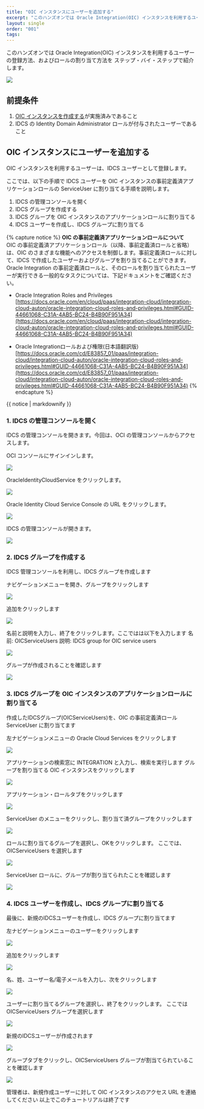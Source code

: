 ```yaml
---
title: "OIC インスタンスにユーザーを追加する"
excerpt: "このハンズオンでは Oracle Integration(OIC) インスタンスを利用するユーザーの登録方法、およびロールの割り当て方法を ステップ・バイ・ステップで紹介します。"
layout: single
order: "001"
tags:
---
```

このハンズオンでは Oracle Integration(OIC) インスタンスを利用するユーザーの登録方法、およびロールの割り当て方法を ステップ・バイ・ステップで紹介します。

![](001.png)

前提条件
--------

1. [OIC インスタンスを作成する](../integration-for-commons)が実施済みであること
2. IDCS の Identity Domain Administrator ロールが付与されたユーザーであること

OIC インスタンスにユーザーを追加する
--------

OIC インスタンスを利用するユーザーは、IDCS ユーザーとして登録します。

ここでは、以下の手順で IDCS ユーザーを OIC インスタンスの事前定義済アプリケーションロールの ServiceUser に割り当てる手順を説明します。

1. IDCS の管理コンソールを開く
2. IDCS グループを作成する
3. IDCS グループを OIC インスタンスのアプリケーションロールに割り当てる
4. IDCS ユーザーを作成し、IDCS グループに割り当てる

{% capture notice %}
**OIC の事前定義済アプリケーションロールについて**  
OIC の事前定義済アプリケーションロール（以降、事前定義済ロールと省略）は、OIC のさまざまな機能へのアクセスを制御します。事前定義済ロールに対して、IDCS で作成したユーザーおよびグループを割り当てることができます。Oracle Integration の事前定義済ロールと、そのロールを割り当てられたユーザーが実行できる一般的なタスクについては、下記ドキュメントをご確認ください。

- Oracle Integration Roles and Privileges  
[https://docs.oracle.com/en/cloud/paas/integration-cloud/integration-cloud-auton/oracle-integration-cloud-roles-and-privileges.html#GUID-44661068-C31A-4AB5-BC24-B4B90F951A34](https://docs.oracle.com/en/cloud/paas/integration-cloud/integration-cloud-auton/oracle-integration-cloud-roles-and-privileges.html#GUID-44661068-C31A-4AB5-BC24-B4B90F951A34)

- Oracle Integrationロールおよび権限(日本語翻訳版)  
[https://docs.oracle.com/cd/E83857_01/paas/integration-cloud/integration-cloud-auton/oracle-integration-cloud-roles-and-privileges.html#GUID-44661068-C31A-4AB5-BC24-B4B90F951A34](https://docs.oracle.com/cd/E83857_01/paas/integration-cloud/integration-cloud-auton/oracle-integration-cloud-roles-and-privileges.html#GUID-44661068-C31A-4AB5-BC24-B4B90F951A34)
{% endcapture %}
<div class="notice--info">
  {{ notice | markdownify }}
</div>

### 1. IDCS の管理コンソールを開く

IDCS の管理コンソールを開きます。今回は、OCI の管理コンソールからアクセスします。

OCI コンソールにサインインします。

![](002.png)

OracleIdentityCloudService をクリックします。

![](003.png)

Oracle Identity Cloud Service Console の URL をクリックします。

![](004.png)

IDCS の管理コンソールが開きます。

![](005.png)

### 2. IDCS グループを作成する
IDCS 管理コンソールを利用し、IDCS グループを作成します

ナビゲーションメニューを開き、グループをクリックします

![](006.png)

追加をクリックします

![](007.png)

名前と説明を入力し、終了をクリックします。ここではは以下を入力します
名前: OICServiceUsers
説明: IDCS group for OIC service users

![](008.png)

グループが作成されることを確認します

![](009.png)

### 3. IDCS グループを OIC インスタンスのアプリケーションロールに割り当てる

作成したIDCSグループ(OICServiceUsers)を、OIC の事前定義済ロール ServiceUser に割り当てます

左ナビゲーションメニューの Oracle Cloud Services をクリックします

![](010.png)

アプリケーションの検索窓に INTEGRATION と入力し、検索を実行します
グループを割り当てる OIC インスタンスをクリックします

![](011.png)

アプリケーション・ロールタブをクリックします

![](012.png)

ServiceUser のメニューをクリックし、割り当て済グループをクリックします

![](013.png)

ロールに割り当てるグループを選択し、OKをクリックします。
ここでは、OICServiceUsers を選択します

![](014.png)

ServiceUser ロールに、グループが割り当てられたことを確認します

![](015.png)

### 4. IDCS ユーザーを作成し、IDCS グループに割り当てる

最後に、新規のIDCSユーザーを作成し、IDCS グループに割り当てます

左ナビゲーションメニューのユーザーをクリックします

![](016.png)

追加をクリックします

![](017.png)

名、姓、ユーザー名/電子メールを入力し、次をクリックします

![](018.png)

ユーザーに割り当てるグループを選択し、終了をクリックします。
ここでは OICServiceUsers グループを選択します

![](019.png)

新規のIDCSユーザーが作成されます

![](020.png)

グループタブをクリックし、OICServiceUsers グループが割当てられていることを確認します

![](021.png)

管理者は、新規作成ユーザーに対して OIC インスタンスのアクセス URL を連絡してください
以上でこのチュートリアルは終了です
